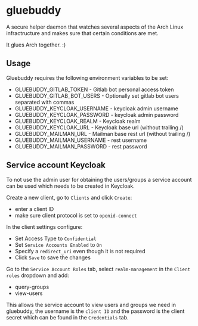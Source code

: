 # gluebuddy

A secure helper daemon that watches several aspects of the Arch Linux infractructure and makes sure that certain conditions are met.

It glues Arch together. :)

## Usage

Gluebuddy requires the following environment variables to be set:

* GLUEBUDDY_GITLAB_TOKEN - Gitlab bot personal access token
* GLUEBUDDY_GITLAB_BOT_USERS - Optionally set gitlab bot users separated with commas
* GLUEBUDDY_KEYCLOAK_USERNAME - keycloak admin username
* GLUEBUDDY_KEYCLOAK_PASSWORD - keycloak admin password
* GLUEBUDDY_KEYCLOAK_REALM - Keycloak realm
* GLUEBUDDY_KEYCLOAK_URL - Keycloak base url (without trailing /)
* GLUEBUDDY_MAILMAN_URL - Mailman base rest url (without trailing /)
* GLUEBUDDY_MAILMAN_USERNAME - rest username
* GLUEBUDDY_MAILMAN_PASSWORD - rest password

## Service account Keycloak

To not use the admin user for obtaining the users/groups a service account can be used which needs to be created in Keycloak.

Create a new client, go to `Clients` and click `Create`:
* enter a client ID 
* make sure client protocol is set to `openid-connect`

In the client settings configure:
* Set Access Type to `Confidential`
* Set `Service Accounts Enabled` to `On`
* Specify a `redirect_uri` even though it is not required
* Click `Save` to save the changes

Go to the `Service Account Roles` tab, select `realm-management` in the `Client roles` dropdown and add:
* query-groups
* view-users

This allows the service account to view users and groups we need in gluebuddy, the username is the `client ID` and the password is the client secret which can be found in the `Credentials` tab.
